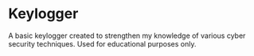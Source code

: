 # Keylogger
A basic keylogger created to strengthen my knowledge of various cyber security techniques. Used for educational purposes only.

